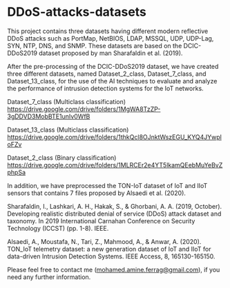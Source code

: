 # DDoS-attacks-datasets
This project contains three datasets having different modern reflective DDoS attacks such as PortMap, NetBIOS, LDAP, MSSQL, UDP, UDP-Lag, SYN, NTP, DNS, and SNMP. These datasets are based on the DCIC-DDoS2019 dataset proposed by man Sharafaldin et al. (2019).

After the pre-processing of the DCIC-DDoS2019 dataset, we have created three different datasets, named Dataset_2_class, Dataset_7_class, and Dataset_13_class, for the use of the AI techniques to evaluate and analyze the performance of intrusion detection systems for the IoT networks.


Dataset_7_class  (Multiclass classification) https://drive.google.com/drive/folders/1MgWA8TzZP-3gDDVD3MobBTE1unIv0WfB

Dataset_13_class  (Multiclass classification) https://drive.google.com/drive/folders/1thkQcl8OJnktWszEGU_KYQ4JYwploFZv

Dataset_2_class  (Binary classification) https://drive.google.com/drive/folders/1MLRCEr2e4YT5lkamQEebMuYeBvZphpSa

In addition, we have preprocessed the TON-IoT dataset of IoT and IIoT sensors that contains 7 files proposed by Alsaedi et al. (2020).

Sharafaldin, I., Lashkari, A. H., Hakak, S., & Ghorbani, A. A. (2019, October). Developing realistic distributed denial of service (DDoS) attack dataset and taxonomy. In 2019 International Carnahan Conference on Security Technology (ICCST) (pp. 1-8). IEEE.

Alsaedi, A., Moustafa, N., Tari, Z., Mahmood, A., & Anwar, A. (2020). TON_IoT telemetry dataset: a new generation dataset of IoT and IIoT for data-driven Intrusion Detection Systems. IEEE Access, 8, 165130-165150.

Please feel free to contact me (mohamed.amine.ferrag@gmail.com), if you need any further information.
